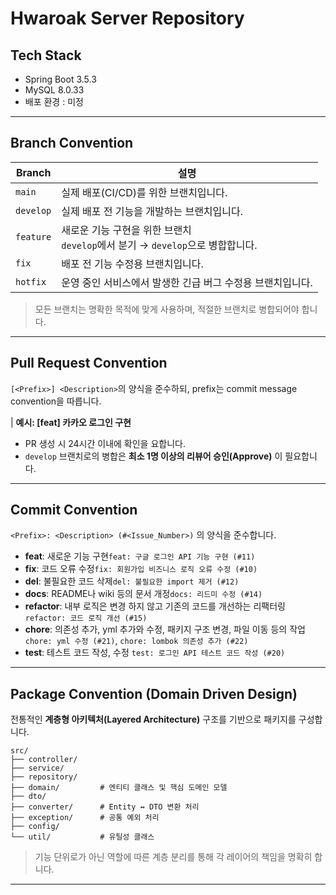# Hwaroak Server Repository

## Tech Stack
- Spring Boot 3.5.3
- MySQL 8.0.33
- 배포 환경 : 미정

---

## Branch Convention

| Branch    | 설명                                                       |
|-----------|----------------------------------------------------------|
| `main`    | 실제 배포(CI/CD)를 위한 브랜치입니다.                                 |
| `develop` | 실제 배포 전 기능을 개발하는 브랜치입니다.                                 |
| `feature`   | 새로운 기능 구현을 위한 브랜치<br>`develop`에서 분기 → `develop`으로 병합합니다. |
| `fix`     | 배포 전 기능 수정용 브랜치입니다.                                      |
| `hotfix`  | 운영 중인 서비스에서 발생한 긴급 버그 수정용 브랜치입니다.                        |

> 모든 브랜치는 명확한 목적에 맞게 사용하며, 적절한 브랜치로 병합되어야 합니다.
>

---

## Pull Request Convention

`[<Prefix>] <Description>`의 양식을 준수하되, prefix는 commit message convention을 따릅니다.

| **예시: [feat] 카카오 로그인 구현**

- PR 생성 시 24시간 이내에 확인을 요합니다.
- `develop` 브랜치로의 병합은 **최소 1명 이상의 리뷰어 승인(Approve)** 이 필요합니다.

---

## Commit Convention

`<Prefix>: <Description> (#<Issue_Number>)` 의 양식을 준수합니다.
- **feat**: 새로운 기능 구현`feat: 구글 로그인 API 기능 구현 (#11)`
- **fix**: 코드 오류 수정`fix: 회원가입 비즈니스 로직 오류 수정 (#10)`
- **del**: 불필요한 코드 삭제`del: 불필요한 import 제거 (#12)`
- **docs**: README나 wiki 등의 문서 개정`docs: 리드미 수정 (#14)`
- **refactor**: 내부 로직은 변경 하지 않고 기존의 코드를 개선하는 리팩터링`refactor: 코드 로직 개선 (#15)`
- **chore**: 의존성 추가, yml 추가와 수정, 패키지 구조 변경, 파일 이동 등의 작업 `chore: yml 수정 (#21)`, `chore: lombok 의존성 추가 (#22)`
- **test**: 테스트 코드 작성, 수정 `test: 로그인 API 테스트 코드 작성 (#20)`
---

## Package Convention (Domain Driven Design)

전통적인 **계층형 아키텍처(Layered Architecture)** 구조를 기반으로 패키지를 구성합니다.
```dockerignore
src/
├── controller/    
├── service/       
├── repository/     
├── domain/         # 엔티티 클래스 및 핵심 도메인 모델
├── dto/            
├── converter/      # Entity ↔ DTO 변환 처리
├── exception/      # 공통 예외 처리
├── config/         
└── util/           # 유틸성 클래스
```

> 기능 단위로가 아닌 역할에 따른 계층 분리를 통해 각 레이어의 책임을 명확히 합니다.
>
---